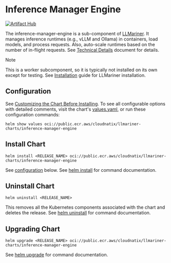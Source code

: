 # Inference Manager Engine

[![Artifact Hub](https://img.shields.io/endpoint?url=https://artifacthub.io/badge/repository/inference-manager-engine)](https://artifacthub.io/packages/search?repo=inference-manager-engine)

The inference-manager-engine is a sub-component of [LLMariner](https://github.com/llmariner/llmariner). It manages inference runtimes (e.g., vLLM and Ollama) in containers, load models, and process requests. Also, auto-scale runtimes based on the number of in-flight requests. See [Technical Details](https://llmariner.ai/docs/dev/architecture/) document for details.

> [!NOTE]
> This is a worker subcomponent, so it is typically not installed on its own except for testing. See [Installation](https://llmariner.ai/docs/setup/install/) guide for LLMariner installation.

## Configuration

See [Customizing the Chart Before Installing](https://helm.sh/docs/intro/using_helm/#customizing-the-chart-before-installing). To see all configurable options with detailed comments, visit the chart's [values.yaml](./values.yaml), or run these configuration commands:

```console
helm show values oci://public.ecr.aws/cloudnatix/llmariner-charts/inference-manager-engine
```

## Install Chart

```console
helm install <RELEASE_NAME> oci://public.ecr.aws/cloudnatix/llmariner-charts/inference-manager-engine
```

See [configuration](#configuration) below.
See [helm install](https://helm.sh/docs/helm/helm_install/) for command documentation.

## Uninstall Chart

```console
helm uninstall <RELEASE_NAME>
```

This removes all the Kubernetes components associated with the chart and deletes the release.
See [helm uninstall](https://helm.sh/docs/helm/helm_uninstall/) for command documentation.

## Upgrading Chart

```console
helm upgrade <RELEASE_NAME> oci://public.ecr.aws/cloudnatix/llmariner-charts/inference-manager-engine
```

See [helm upgrade](https://helm.sh/docs/helm/helm_upgrade/) for command documentation.

